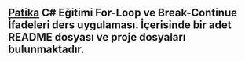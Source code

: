 ## [Patika](https://www.patika.dev) C# Eğitimi For-Loop ve Break-Continue İfadeleri ders uygulaması. İçerisinde bir adet README dosyası ve proje dosyaları bulunmaktadır.